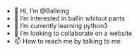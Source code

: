- 👋 Hi, I’m @Balleing
- 👀 I’m interested in ballin whitout pants
- 🌱 I’m currently learning python3
- 💞️ I’m looking to collaborate on a website 
- 📫 How to reach me by talking to me

<!---
Balleing/Balleing is a ✨ special ✨ repository because its `README.md` (this file) appears on your GitHub profile.
You can click the Preview link to take a look at your changes.
--->
